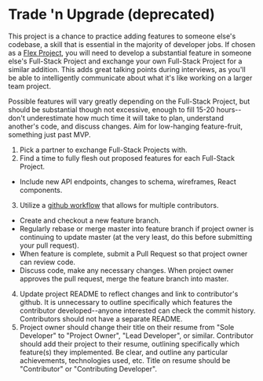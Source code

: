 # Trade 'n Upgrade (deprecated)

This project is a chance to practice adding features to someone else's codebase, a skill that is essential in the majority of developer jobs. If chosen as a [Flex Project](flex-project.md), you will need to develop a substantial feature in someone else's Full-Stack Project and exchange your own Full-Stack Project for a similar addition. This adds great talking points during interviews, as you'll be able to intelligently communicate about what it's like working on a larger team project.

Possible features will vary greatly depending on the Full-Stack Project, but should be substantial though not excessive, enough to fill 15-20 hours--don't underestimate how much time it will take to plan, understand another's code, and discuss changes. Aim for low-hanging feature-fruit, something just past MVP.

1. Pick a partner to exchange Full-Stack Projects with.
2. Find a time to fully flesh out proposed features for each Full-Stack Project.
 * Include new API endpoints, changes to schema, wireframes, React components.
3. Utilize a [github workflow][github-workflow] that allows for multiple contributors.
  * Create and checkout a new feature branch.
  * Regularly rebase or merge master into feature branch if project owner is continuing to update master (at the very least, do this before submitting your pull request).
  * When feature is complete, submit a Pull Request so that project owner can review code.
  * Discuss code, make any necessary changes. When project owner approves the pull request, merge the feature branch into master.
4. Update project README to reflect changes and link to contributor's github. It is unnecessary to outline specifically which features the contributor developed--anyone interested can check the commit history. Contributors should not have a separate README.
5. Project owner should change their title on their resume from "Sole Developer" to "Project Owner", "Lead Developer", or similar. Contributor should add their project to their resume, outlining specifically which feature(s) they implemented. Be clear, and outline any particular achievements, technologies used, etc. Title on resume should be "Contributor" or "Contributing Developer".

[github-workflow]: https://www.atlassian.com/git/tutorials/comparing-workflows/feature-branch-workflow
